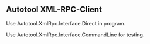 Autotool XML-RPC-Client
-----------------------

Use Autotool.XmlRpc.Interface.Direct in program.

Use Autotool.XmlRpc.Interface.CommandLine for testing.
